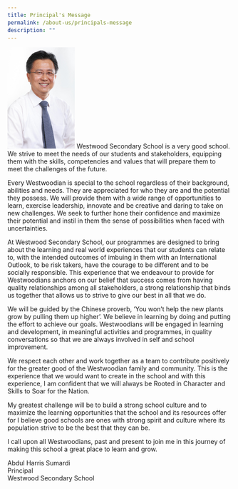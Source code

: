 ```yaml
---
title: Principal's Message
permalink: /about-us/principals-message
description: ""
---
```

<img src="/images/Mr%20Abdul%20Harris.jpeg" 
     style="width:30%">
Westwood Secondary School is a very good school. We strive to meet the needs of our students and stakeholders, equipping them with the skills, competencies and values that will prepare them to meet the challenges of the future.   

 
Every Westwoodian is special to the school regardless of their background, abilities and needs. They are appreciated for who they are and the potential they possess. We will provide them with a wide range of opportunities to learn, exercise leadership, innovate and be creative and daring to take on new challenges. We seek to further hone their confidence and maximize their potential and instil in them the sense of possibilities when faced with uncertainties.   

  

At Westwood Secondary School, our programmes are designed to bring about the learning and real world experiences that our students can relate to, with the intended outcomes of imbuing in them with an International Outlook, to be risk takers, have the courage to be different and to be socially responsible. This experience that we endeavour to provide for Westwoodians anchors on our belief that success comes from having quality relationships among all stakeholders, a strong relationship that binds us together that allows us to strive to give our best in all that we do.   

  

We will be guided by the Chinese proverb, ‘You won’t help the new plants grow by pulling them up higher’. We believe in learning by doing and putting the effort to achieve our goals. Westwoodians will be engaged in learning and development, in meaningful activities and programmes, in quality conversations so that we are always involved in self and school improvement.   

  

We respect each other and work together as a team to contribute positively for the greater good of the Westwoodian family and community. This is the experience that we would want to create in the school and with this experience, I am confident that we will always be Rooted in Character and Skills to Soar for the Nation.  

  

My greatest challenge will be to build a strong school culture and to maximize the learning opportunities that the school and its resources offer for I believe good schools are ones with strong spirit and culture where its population strive to be the best that they can be.  

  

I call upon all Westwoodians, past and present to join me in this journey of making this school a great place to learn and grow.  

 
Abdul Harris Sumardi <br>
Principal<br>
Westwood Secondary School